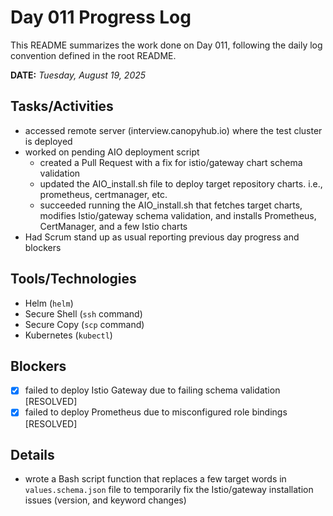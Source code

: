 # Day 011 Progress Log

This README summarizes the work done on Day 011, following the daily log convention defined in the root README.

**DATE:** _Tuesday, August 19, 2025_

## Tasks/Activities

- accessed remote server (interview.canopyhub.io) where the test cluster is deployed
- worked on pending AIO deployment script
  - created a Pull Request with a fix for istio/gateway chart schema validation
  - updated the AIO_install.sh file to deploy target repository charts. i.e., prometheus, certmanager, etc.
  - succeeded running the AIO_install.sh that fetches target charts, modifies Istio/gateway schema validation, and installs Prometheus, CertManager, and a few Istio charts
- Had Scrum stand up as usual reporting previous day progress and blockers

## Tools/Technologies

- Helm (`helm`)
- Secure Shell (`ssh` command)
- Secure Copy (`scp` command)
- Kubernetes (`kubectl`)

## Blockers

- [x] failed to deploy Istio Gateway due to failing schema validation [RESOLVED]
- [x] failed to deploy Prometheus due to misconfigured role bindings [RESOLVED]

## Details

- wrote a Bash script function that replaces a few target words in `values.schema.json` file to temporarily fix the Istio/gateway installation issues (version, and keyword changes)
